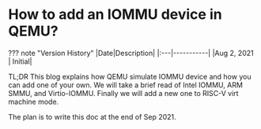 # How to add an IOMMU device in QEMU?

??? note "Version History"
	|Date|Description|
	|:---|-----------|
	|Aug 2, 2021 | Initial|

TL;DR
This blog explains how QEMU simulate IOMMU device
and how you can add one of your own.
We will take a brief read of Intel IOMMU, ARM SMMU, and Virtio-IOMMU.
Finally we will add a new one to RISC-V virt machine mode.

The plan is to write this doc at the end of Sep 2021.
